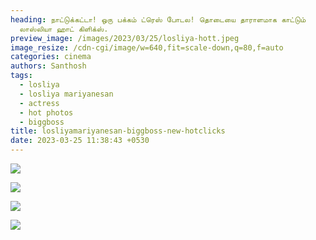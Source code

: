 ```yaml
---
heading: நாட்டுக்கட்டா! ஒரு பக்கம் ட்ரெஸ் போடல! தொடையை தாராளமாக காட்டும்
  லாஸ்லியா ஹாட் கிளிக்ஸ்.
preview_image: /images/2023/03/25/losliya-hott.jpeg
image_resize: /cdn-cgi/image/w=640,fit=scale-down,q=80,f=auto
categories: cinema
authors: Santhosh
tags:
  - losliya
  - losliya mariyanesan
  - actress
  - hot photos
  - biggboss
title: losliyamariyanesan-biggboss-new-hotclicks
date: 2023-03-25 11:38:43 +0530
---
```

![](/images/2023/03/25/losliyamariyanesan-biggboss-new-hotclicks.jpeg)

![](/images/2023/03/25/losliyamariyanesan-biggboss-new-hotclicks2.jpeg)

![](/images/2023/03/25/losliyamariyanesan-biggboss-new-hotclickss.jpeg)

![](/images/2023/03/25/losliyamariyanesan-biggboss-new-hotclickss2.jpeg)